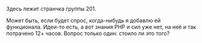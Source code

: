 Здесь лежит странчка группы 201.

Может быть, если будет спрос, когда-нибудь я добавлю ей функционала. Идеи-то есть, а вот знания PHP и сил уже нет, на неё и так потрачено 12+ часов. Вопрос только один: стоило ли это того? 
